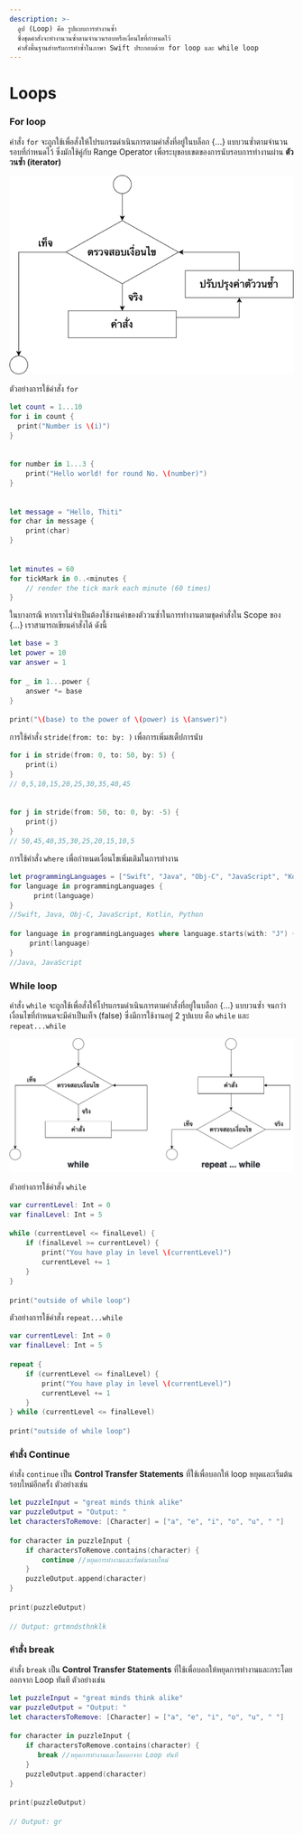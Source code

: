 ```yaml
---
description: >-
  ลูป (Loop) คือ รูปแบบการทำงานซ้ำ
  ซึ่งชุดคำสั่งจะทำงานวนซ้ำตามจำนวนรอบหรือเงื่อนไขที่กำหนดไว้
  คำสั่งพื้นฐานสำหรับการทำซ้ำในภาษา Swift ประกอบด้วย for loop และ while loop
---
```


# Loops

### For loop

คำสั่ง `for` จะถูกใช้เพื่อสั่งให้โปรแกรมดำเนินการตามคำสั่งที่อยู่ในบล็อก {...} แบบวนซ้ำตามจำนวนรอบที่กำหนดไว้ ซึ่งมักใช้คู่กับ Range Operator เพื่อระบุขอบเขตของการนับรอบการทำงานผ่าน **ตัววนซ้ำ \(iterator\)** 

![&#xE1C;&#xE31;&#xE07;&#xE07;&#xE32;&#xE19;&#xE02;&#xE2D;&#xE07;&#xE04;&#xE33;&#xE2A;&#xE31;&#xE48;&#xE07; for](.gitbook/assets/untitled-diagram-2%20%281%29.png)

ตัวอย่างการใช้คำสั่ง `for`

```swift
let count = 1...10
for i in count {
  print("Number is \(i)")
}


for number in 1...3 {
	print("Hello world! for round No. \(number)")
}


let message = "Hello, Thiti"
for char in message {
    print(char)
}


let minutes = 60
for tickMark in 0..<minutes {
    // render the tick mark each minute (60 times)
}


```

ในบางกรณี หากเราไม่จำเป็นต้องใช้งานค่าของตัววนซ้ำในการทำงานตามชุดคำสั่งใน Scope ของ {...} เราสามารถเขียนคำสั่งได้ ดังนี้

```swift
let base = 3
let power = 10
var answer = 1

for _ in 1...power {
    answer *= base   
}

print("\(base) to the power of \(power) is \(answer)")
```

การใช้คำสั่ง `stride(from: to: by: )` เพื่อการเพิ่มสเต็ปการนับ

```swift
for i in stride(from: 0, to: 50, by: 5) {
    print(i) 
}
// 0,5,10,15,20,25,30,35,40,45 


for j in stride(from: 50, to: 0, by: -5) {
    print(j)
}
// 50,45,40,35,30,25,20,15,10,5
```

การใช้คำสั่ง `where` เพื่อกำหนดเงื่อนไขเพิ่มเติมในการทำงาน

```swift
let programmingLanguages = ["Swift", "Java", "Obj-C", "JavaScript", "Kotlin", "Python"]
for language in programmingLanguages {
      print(language)
}
//Swift, Java, Obj-C, JavaScript, Kotlin, Python

for language in programmingLanguages where language.starts(with: "J") {
     print(language)
}
//Java, JavaScript
```

### While loop

คำสั่ง `while` จะถูกใช้เพื่อสั่งให้โปรแกรมดำเนินการตามคำสั่งที่อยู่ในบล็อก {...} แบบวนซ้ำ จนกว่าเงื่อนไขที่กำหนดจะมีค่าเป็นเท็จ \(false\) ซึ่งมีการใช้งานอยู่ 2 รูปแบบ คือ `while` และ `repeat...while`

![&#xE1C;&#xE31;&#xE07;&#xE07;&#xE32;&#xE19;&#xE02;&#xE2D;&#xE07;&#xE04;&#xE33;&#xE2A;&#xE31;&#xE48;&#xE07; while &#xE41;&#xE25;&#xE30; repeat ... while](.gitbook/assets/untitled-diagram-3%20%281%29.png)

ตัวอย่างการใช้คำสั่ง `while`

```swift
var currentLevel: Int = 0
var finalLevel: Int = 5

while (currentLevel <= finalLevel) {
    if (finalLevel >= currentLevel) {
        print("You have play in level \(currentLevel)")
        currentLevel += 1
    }
}

print("outside of while loop")
```

ตัวอย่างการใช้คำสั่ง `repeat...while`

```swift
var currentLevel: Int = 0
var finalLevel: Int = 5

repeat {
    if (currentLevel <= finalLevel) {
        print("You have play in level \(currentLevel)")
        currentLevel += 1
    }
} while (currentLevel <= finalLevel)

print("outside of while loop")
```

### คำสั่ง Continue

คำสั่ง `continue` เป็น **Control Transfer Statements** ที่ใช้เพื่อบอกให้ loop หยุดและเริ่มต้นรอบใหม่อีกครั้ง ตัวอย่างเช่น

```swift
let puzzleInput = "great minds think alike"
var puzzleOutput = "Output: "
let charactersToRemove: [Character] = ["a", "e", "i", "o", "u", " "]

for character in puzzleInput {
    if charactersToRemove.contains(character) {
        continue //หยุดการทำงานและเริ่มต้นรอบใหม่
    }
    puzzleOutput.append(character)
}

print(puzzleOutput)

// Output: grtmndsthnklk
```

### คำสั่ง break

คำสั่ง `break` เป็น **Control Transfer Statements** ที่ใช้เพื่อบอกให้หยุดการทำงานและกระโดยออกจาก Loop ทันที ตัวอย่างเช่น 

```swift
let puzzleInput = "great minds think alike"
var puzzleOutput = "Output: "
let charactersToRemove: [Character] = ["a", "e", "i", "o", "u", " "]

for character in puzzleInput {
    if charactersToRemove.contains(character) {
       break //หยุดการทำงานและโดออกจาก Loop ทันที
    }
    puzzleOutput.append(character)
}

print(puzzleOutput)

// Output: gr
```

